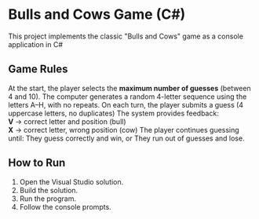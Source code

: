 # Bulls and Cows Game (C#)
This project implements the classic "Bulls and Cows" game as a console application in C#

## Game Rules
At the start, the player selects the **maximum number of guesses** (between 4 and 10).
The computer generates a random 4-letter sequence using the letters A–H, with no repeats.
On each turn, the player submits a guess (4 uppercase letters, no duplicates)
The system provides feedback:  
**V** → correct letter and position (bull)  
**X** → correct letter, wrong position (cow)
The player continues guessing until:
They guess correctly and win, or
They run out of guesses and lose.

## How to Run
1. Open the Visual Studio solution.  
2. Build the solution.  
3. Run the program.  
4. Follow the console prompts.
